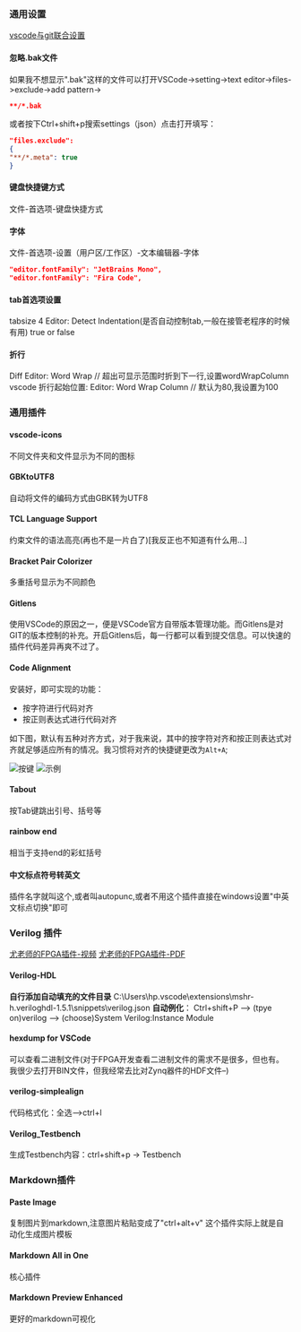 ###  通用设置

[vscode与git联合设置](https://www.bilibili.com/video/BV1ua41167Ma)

#### 忽略.bak文件
如果我不想显示".bak"这样的文件可以打开VSCode->setting->text editor->files->exclude->add pattern->
```json
**/*.bak
```

或者按下Ctrl+shift+p搜索settings（json）点击打开填写：
```json
"files.exclude":
{
"**/*.meta": true
}
```

#### 键盘快捷键方式
文件-首选项-键盘快捷方式

#### 字体
文件-首选项-设置（用户区/工作区）-文本编辑器-字体
```json
"editor.fontFamily": "JetBrains Mono",
"editor.fontFamily": "Fira Code",
```

#### tab首选项设置
tabsize    4
Editor: Detect Indentation(是否自动控制tab,一般在接管老程序的时候有用)      true or false

#### 折行
Diff Editor: Word Wrap         // 超出可显示范围时折到下一行,设置wordWrapColumn
vscode 折行起始位置: Editor: Word Wrap Column  // 默认为80,我设置为100

### 通用插件
#### vscode-icons
不同文件夹和文件显示为不同的图标

####  GBKtoUTF8
自动将文件的编码方式由GBK转为UTF8

#### TCL Language Support
约束文件的语法高亮(再也不是一片白了)[我反正也不知道有什么用...]

####  Bracket Pair Colorizer
多重括号显示为不同颜色

#### Gitlens
​使用VSCode的原因之一，便是VSCode官方自带版本管理功能。而Gitlens是对GIT的版本控制的补充。开启Gitlens后，每一行都可以看到提交信息。可以快速的插件代码差异再爽不过了。 

#### Code Alignment
安装好，即可实现的功能：
- 按字符进行代码对齐
- 按正则表达式进行代码对齐

如下图，默认有五种对齐方式，对于我来说，其中的按字符对齐和按正则表达式对齐就足够适应所有的情况。我习惯将对齐的快捷键更改为`Alt+A`;

![按键](https://img-blog.csdnimg.cn/20200409230549999.png#pic_center)
![示例](https://img-blog.csdnimg.cn/20200409230607472.png?x-oss-process=image/watermark,type_ZmFuZ3poZW5naGVpdGk,shadow_10,text_aHR0cHM6Ly9ibG9nLmNzZG4ubmV0L05lb2NzdA==,size_16,color_FFFFFF,t_70#pic_center)

#### Tabout
按Tab键跳出引号、括号等

#### rainbow end
相当于支持end的彩虹括号 

#### 中文标点符号转英文
插件名字就叫这个,或者叫autopunc,或者不用这个插件直接在windows设置"中英文标点切换"即可

### Verilog 插件
[尤老师的FPGA插件-视频](https://www.bilibili.com/video/BV1SK4y1S79m)
[尤老师的FPGA插件-PDF](dataDoc/第一讲、VScode编辑器软件安装.pdf)

#### Verilog-HDL
**自行添加自动填充的文件目录**
C:\Users\hp\.vscode\extensions\mshr-h.veriloghdl-1.5.1\snippets\verilog.json
**自动例化**：
Ctrl+shift+P --> (tpye on)verilog --> (choose)System Verilog:Instance Module

#### hexdump for VSCode
可以查看二进制文件(对于FPGA开发查看二进制文件的需求不是很多，但也有。我很少去打开BIN文件，但我经常去比对Zynq器件的HDF文件–)

####  verilog-simplealign
代码格式化：全选-->ctrl+l

####  Verilog_Testbench
生成Testbench内容：ctrl+shift+p -> Testbench


### Markdown插件

#### Paste Image
复制图片到markdown,注意图片粘贴变成了"ctrl+alt+v"
这个插件实际上就是自动化生成图片模板

#### Markdown All in One
核心插件

#### Markdown Preview Enhanced
更好的markdown可视化